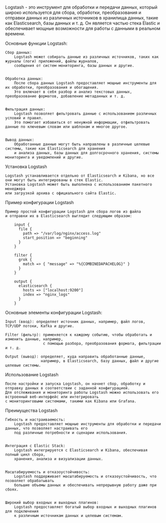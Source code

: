 Logstash - это инструмент для обработки и передачи данных, который широко используется для сбора,
обработки, преобразования и отправки данных из различных источников в хранилища данных, такие как Elasticsearch,
базы данных и т. д. Он является частью стека Elastic и обеспечивает мощные возможности для работы с данными в реальном времени.

Основные функции Logstash:

    Сбор данных:
        Logstash может собирать данные из различных источников, таких как журналы (логи) приложений, файлы журналов,
        сообщения от систем мониторинга, базы данных и другие.


    Обработка данных:
        После сбора данных Logstash предоставляет мощные инструменты для их обработки, преобразования и обогащения.
        Это включает в себя разбор и анализ текстовых данных, преобразование форматов, добавление метаданных и т. д.


    Фильтрация данных:
        Logstash позволяет фильтровать данные с использованием различных условий и правил.
        Это помогает избавиться от ненужной информации, отфильтровать данные по ключевым словам или шаблонам и многое другое.


    Вывод данных:
        Обработанные данные могут быть направлены в различные целевые системы, такие как Elasticsearch для хранения
        и анализа данных, базы данных для долгосрочного хранения, системы мониторинга и уведомлений и другие.


Установка Logstash

    Logstash устанавливается отдельно от Elasticsearch и Kibana, но все они могут быть интегрированы в стек Elastic.
    Установка Logstash может быть выполнена с использованием пакетного менеджера
    или загрузкой архива с официального сайта Elastic.


Пример конфигурации Logstash

    Пример простой конфигурации Logstash для сбора логов из файла 
    и отправки их в Elasticsearch выглядит следующим образом:
    
        input {
          file {
            path => "/var/log/nginx/access.log"
            start_position => "beginning"
          }
        }
        
        filter {
          grok {
            match => { "message" => "%{COMBINEDAPACHELOG}" }
          }
        }
        
        output {
          elasticsearch {
            hosts => ["localhost:9200"]
            index => "nginx_logs"
          }
        }


Основные элементы конфигурации Logstash:

    Input (ввод): определяет источник данных, например, файл логов, TCP/UDP потоки, Kafka и другие.

    Filter (фильтр): применяется к каждому событию, чтобы обработать и изменить данные, например, 
                     с помощью разбора, преобразования формата, фильтрации и т. д.

    Output (вывод): определяет, куда направить обработанные данные, 
                    например, в Elasticsearch, базу данных, файл и другие целевые системы.


Использование Logstash

    После настройки и запуска Logstash, он начнет сбор, обработку и отправку данных в соответствии с заданной конфигурацией. 
    Для отслеживания и мониторинга работы Logstash можно использовать его встроенный веб-интерфейс или интегрировать 
    с мониторинговыми системами, такими как Kibana или Grafana.


Преимущества Logstash

    Гибкость и настраиваемость:
        Logstash предоставляет мощные инструменты для обработки и передачи данных, что позволяет настраивать его 
        под различные потребности и сценарии использования.


    Интеграция с Elastic Stack:
        Logstash интегрируется с Elasticsearch и Kibana, обеспечивая полный цикл сбора, 
        хранения, анализа и визуализации данных.


    Масштабируемость и отказоустойчивость:
        Logstash поддерживает масштабируемость и отказоустойчивость, что позволяет обрабатывать 
        большие объемы данных и обеспечивать непрерывную работу даже при сбоях.


    Широкий выбор входных и выходных плагинов:
        Logstash предоставляет богатый выбор входных и выходных плагинов для подключения 
        к различным источникам данных и целевым системам.
